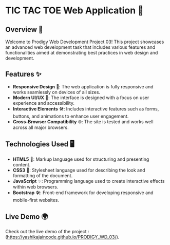 # TIC TAC TOE Web Application 🚀

## Overview 🌟
Welcome to Prodigy Web Development Project 03! This project showcases an advanced web development task that includes various features and functionalities aimed at demonstrating best practices in web design and development.

## Features ✨
- **Responsive Design** 📱: The web application is fully responsive and works seamlessly on devices of all sizes.
- **Modern UI/UX** 🎨: The interface is designed with a focus on user experience and accessibility.
- **Interactive Elements** 🛠️: Includes interactive features such as forms, buttons, and animations to enhance user engagement.
- **Cross-Browser Compatibility** 🌐: The site is tested and works well across all major browsers.

## Technologies Used 🖥️
- **HTML5** 🌟: Markup language used for structuring and presenting content.
- **CSS3** 🎨: Stylesheet language used for describing the look and formatting of the document.
- **JavaScript** ✨: Programming language used to create interactive effects within web browsers.
- **Bootstrap** 🛠️: Front-end framework for developing responsive and mobile-first websites.

## Live Demo 🌍
Check out the live demo of the project : (https://yashikajaincode.github.io/PRODIGY_WD_03/).
